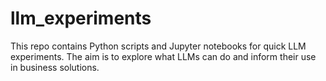 # llm_experiments
This repo contains Python scripts and Jupyter notebooks for quick LLM experiments. The aim is to explore what LLMs can do and inform their use in business solutions.
